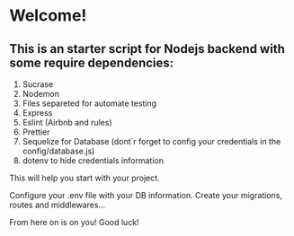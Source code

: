 # Welcome!

## This is an starter script for Nodejs backend with some require dependencies:

1. Sucrase
2. Nodemon
3. Files separeted for automate testing
4. Express
5. Eslint (Airbnb and rules)
6. Prettier
7. Sequelize for Database (dont´r forget to config your credentials in the config/database.js)
8. dotenv to hide credentials information

This will help you start with your project. 

Configure your .env file with your DB information. Create your migrations, routes and middlewares...

From here on is on you! Good luck!
